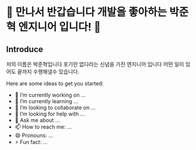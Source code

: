 <h1> 👋 만나서 반갑습니다 개발을 좋아하는 박준혁 엔지니어 입니다! 🚀  </h1>

<h2> Introduce </h2>
저의 이름은 박준혁입니다
포기란 없다라는 신념을 가진 엔지니어 입니다 어떤 일이 있어도 끝까지 수행해낼수 있습니다.

Here are some ideas to get you started:

- 🔭 I’m currently working on ...
- 🌱 I’m currently learning ...
- 👯 I’m looking to collaborate on ...
- 🤔 I’m looking for help with ...
- 💬 Ask me about ...
- 📫 How to reach me: ...
- 😄 Pronouns: ...
- ⚡ Fun fact: ...

